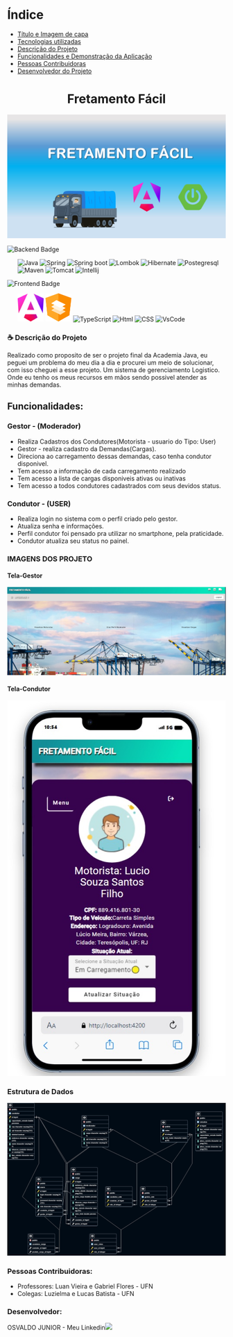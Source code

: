 

# Índice
* [Título e Imagem de capa](#Titulo)
* [Tecnologias utilizadas]( #tecnologias-utilizadas)
* [Descrição do Projeto](#descrição-do-projeto)
* [Funcionalidades e Demonstração da Aplicação](#funcionalidades-e-demonstração)
* [Pessoas Contribuidoras](#pessoas-contribuidoras)
* [Desenvolvedor do Projeto](#desenvolvedor)



### <h1 align="center" id="titulo">Fretamento Fácil</h1>


![image](https://github.com/DevOsvaldo/fretamento-facil/blob/main/assets/CAPA.jpg)




<img alt="Backend Badge" id="tecnologias-utilizadas" src="https://img.shields.io/badge/Tecnologias%20utilizadas%20-%20Backend%20-%20blue">
<ul list-style="none">
  <img alt="Java" src="https://user-images.githubusercontent.com/25181517/117201156-9a724800-adec-11eb-9a9d-3cd0f67da4bc.png" width="60">
  <img alt="Spring" src="https://user-images.githubusercontent.com/25181517/117201470-f6d56780-adec-11eb-8f7c-e70e376cfd07.png" width="60">
  <img alt="Spring boot" src="https://user-images.githubusercontent.com/25181517/183891303-41f257f8-6b3d-487c-aa56-c497b880d0fb.png" width="60">
  <img alt="Lombok" src="https://user-images.githubusercontent.com/25181517/190229463-87fa862f-ccf0-48da-8023-940d287df610.png" width="60">
  <img alt="Hibernate" src="https://user-images.githubusercontent.com/25181517/117207493-49665200-adf4-11eb-808e-a9c0fcc2a0a0.png" width="60"> 
  <img alt="Postegresql" src="https://user-images.githubusercontent.com/25181517/117208740-bfb78400-adf5-11eb-97bb-09072b6bedfc.png" width="60">
  <img alt="Maven" src="https://user-images.githubusercontent.com/25181517/117207242-07d5a700-adf4-11eb-975e-be04e62b984b.png" width="60">  
  <img alt="Tomcat" src="https://user-images.githubusercontent.com/25181517/183894676-137319b5-1364-4b6a-ba4f-e9fc94ddc4aa.png" width="60">
  <img alt="Intellij" src="https://user-images.githubusercontent.com/25181517/192108890-200809d1-439c-4e23-90d3-b090cf9a4eea.png" width="60">
</ul>

<img alt="Frontend Badge" src="https://img.shields.io/badge/Tecnologias%20utilizadas%20-%20Frontend%20-%20purple">
<ul>
  <img alt="Angular 17" src="https://github.com/DevOsvaldo/fretamento-facil/blob/main/assets/angular-icon.png" width="60">
  <img alt="Angular 17" src="https://github.com/DevOsvaldo/fretamento-facil/blob/main/assets/angular-material.png" width="60">
  <img alt="TypeScript" src="https://user-images.githubusercontent.com/25181517/183890598-19a0ac2d-e88a-4005-a8df-1ee36782fde1.png" width="60">
  <img alt="Html" src="https://user-images.githubusercontent.com/25181517/192158954-f88b5814-d510-4564-b285-dff7d6400dad.png" width="60">
  <img alt="CSS" src="https://user-images.githubusercontent.com/25181517/183898674-75a4a1b1-f960-4ea9-abcb-637170a00a75.png" width="60">
  <img alt="VsCode" src="https://user-images.githubusercontent.com/25181517/192108891-d86b6220-e232-423a-bf5f-90903e6887c3.png" width="60">    
</ul>

### ☕ Descrição do Projeto
<p id="descrição-do-projeto">Realizado como proposito de ser o projeto final da Academia Java, eu peguei um problema do meu dia a dia e procurei um meio de solucionar, com isso cheguei a esse projeto. Um sistema de gerenciamento Logistico.
Onde eu tenho os meus recursos em mãos sendo possivel atender as minhas demandas.
</p>

## Funcionalidades:
<span id="funcionalidades-e-demonstração"></span>
### Gestor - (Moderador) 
* Realiza Cadastros dos Condutores(Motorista - usuario do Tipo: User)
* Gestor - realiza cadastro da Demandas(Cargas).
* Direciona ao carregamento dessas demandas, caso tenha condutor disponivel.
* Tem acesso a informação de cada carregamento realizado
* Tem acesso a lista de cargas disponiveis ativas ou inativas
* Tem acesso a todos condutores cadastrados com seus devidos status.

### Condutor - (USER)
* Realiza login no sistema com o perfil criado pelo gestor.
* Atualiza senha e informações.
* Perfil condutor foi pensado pra utilizar no smartphone, pela praticidade.
* Condutor atualiza seu status no painel.

### IMAGENS DOS PROJETO
#### Tela-Gestor

![image](https://github.com/DevOsvaldo/fretamento-facil/blob/main/assets/tela-gestor.jpg)


#### Tela-Condutor
![image](https://github.com/DevOsvaldo/fretamento-facil/blob/main/assets/condutor-smart.jpg)

### Estrutura de Dados

![image](https://github.com/DevOsvaldo/fretamento-facil/blob/main/assets/bd-structure.png)

<span id="pessoas-contribuidoras">
  
### Pessoas Contribuidoras:

* Professores: Luan Vieira e Gabriel Flores - UFN
* Colegas: Luzielma e Lucas Batista - UFN

### Desenvolvedor:
<span id="desenvolvedor">
OSVALDO JUNIOR - Meu Linkedin<a href="https://www.linkedin.com/in/osvaldo-junior-77387298/"><img src="https://github.com/DevOsvaldo/fretamento-facil/assets/85118127/a9928ce3-85ae-483c-a1f8-fd66ee3d25e3"  width=20></a> 
 

